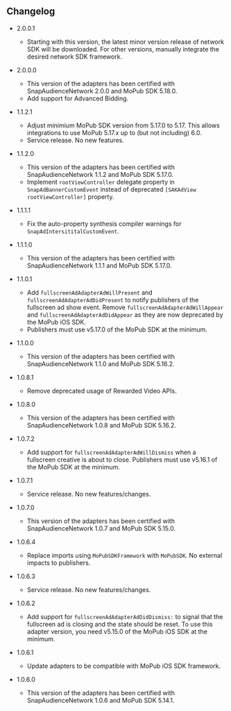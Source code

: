 ## Changelog
* 2.0.0.1
  * Starting with this version, the latest minor version release of network SDK will be downloaded. For other versions, manually integrate the desired network SDK framework.

* 2.0.0.0
  * This version of the adapters has been certified with SnapAudienceNetwork 2.0.0 and MoPub SDK 5.18.0.
  * Add support for Advanced Bidding.

* 1.1.2.1
  * Adjust minimium MoPub SDK version from 5.17.0 to 5.17. This allows integrations to use MoPub 5.17.x up to (but not including) 6.0.
  * Service release. No new features. 

* 1.1.2.0
  * This version of the adapters has been certified with SnapAudienceNetwork 1.1.2 and MoPub SDK 5.17.0.
  * Implement `rootViewController` delegate property in `SnapAdBannerCustomEvent` instead of deprecated `[SAKAdView rootViewController]` property.

* 1.1.1.1
  * Fix the auto-property synthesis compiler warnings for `SnapAdIntersititalCustomEvent`.
  
* 1.1.1.0
  * This version of the adapters has been certified with SnapAudienceNetwork 1.1.1 and MoPub SDK 5.17.0.

* 1.1.0.1
  * Add `fullscreenAdAdapterAdWillPresent` and `fullscreenAdAdapterAdDidPresent` to notify publishers of the fullscreen ad show event. Remove `fullscreenAdAdapterAdWillAppear` and  `fullscreenAdAdapterAdDidAppear` as they are now deprecated by the MoPub iOS SDK.
  * Publishers must use v5.17.0 of the MoPub SDK at the minimum.

* 1.1.0.0
  * This version of the adapters has been certified with SnapAudienceNetwork 1.1.0 and MoPub SDK 5.16.2.

* 1.0.8.1
  * Remove deprecated usage of Rewarded Video APIs.

* 1.0.8.0
  * This version of the adapters has been certified with SnapAudienceNetwork 1.0.8 and MoPub SDK 5.16.2.

* 1.0.7.2
  * Add support for `fullscreenAdAdapterAdWillDismiss` when a fullscreen creative is about to close. Publishers must use v5.16.1 of the MoPub SDK at the minimum.

* 1.0.7.1
  * Service release. No new features/changes.

* 1.0.7.0
  * This version of the adapters has been certified with SnapAudienceNetwork 1.0.7 and MoPub SDK 5.15.0.

* 1.0.6.4
  * Replace imports using `MoPubSDKFramework` with `MoPubSDK`. No external impacts to publishers.

* 1.0.6.3
  * Service release. No new features/changes.

* 1.0.6.2
  * Add support for `fullscreenAdAdapterAdDidDismiss:` to signal that the fullscreen ad is closing and the state should be reset. To use this adapter version, you need v5.15.0 of the MoPub iOS SDK at the minimum.

* 1.0.6.1
  * Update adapters to be compatible with MoPub iOS SDK framework.

* 1.0.6.0
  * This version of the adapters has been certified with SnapAudienceNetwork 1.0.6 and MoPub SDK 5.14.1.